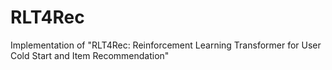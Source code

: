 # RLT4Rec

Implementation of "RLT4Rec: Reinforcement Learning Transformer for User Cold Start and Item Recommendation"